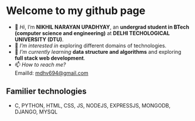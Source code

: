 # Welcome to my github page
- 👋 *Hi*, I’m **NIKHIL NARAYAN UPADHYAY**, an **undergrad student in BTech (computer science and engineering)** at **DELHI TECHOLOGICAL UNIVERSITY (DTU)**.
- 👀 *I’m interested in* exploring different domains of technologies.
- 🌱 *I’m currently learning* **data structure and algorithms** and exploring **full stack web development**.
- 📫 *How to reach me?* <br> EmailId: mdhv694@gmail.com
## Familier technologies
- C, PYTHON, HTML, CSS, JS, NODEJS, EXPRESSJS, MONGODB, DJANGO, MYSQL

<!---
narayn9/narayn9 is a ✨ special ✨ repository because its `README.md` (this file) appears on your GitHub profile.
You can click the Preview link to take a look at your changes.
--->
